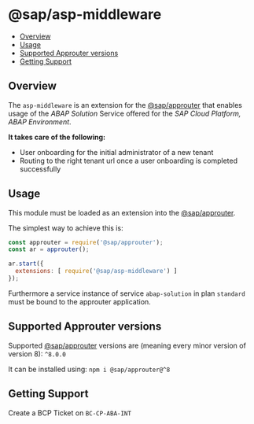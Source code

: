 @sap/asp-middleware
==============

<!-- toc -->

- [Overview](#overview)
- [Usage](#usage)
- [Supported Approuter versions](#supported-approuter-versions)
- [Getting Support](#getting-support)

<!-- tocstop -->

## Overview
The `asp-middleware` is an extension for the [@sap/approuter](https://www.npmjs.com/package/@sap/approuter) that enables usage of the *ABAP Solution* Service offered for the *SAP Cloud Platform, ABAP Environment*.

**It takes care of the following:**
- User onboarding for the initial administrator of a new tenant
- Routing to the right tenant url once a user onboarding is completed successfully

## Usage
This module must be loaded as an extension into the [@sap/approuter](https://www.npmjs.com/package/@sap/approuter).


The simplest way to achieve this is:
```javascript
const approuter = require('@sap/approuter');
const ar = approuter();

ar.start({
  extensions: [ require('@sap/asp-middleware') ]
});
```

Furthermore a service instance of service `abap-solution` in plan `standard` must be bound to the approuter application.

## Supported Approuter versions

Supported [@sap/approuter](https://www.npmjs.com/package/@sap/approuter) versions are (meaning every minor version of version 8): `^8.0.0`

It can be installed using: `npm i @sap/approuter@^8`

## Getting Support
Create a BCP Ticket on `BC-CP-ABA-INT`